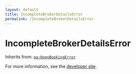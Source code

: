 ```yaml
---
layout: default
title: IncompleteBrokerDetailsError
permalink: /IncompleteBrokerDetailsError
---
```


# IncompleteBrokerDetailsError


Inherits from: [`oa:OpenBookingError`](https://openactive.io/OpenBookingError)

For more information, see the [developer site](https://developer.openactive.io/data-model/types/).